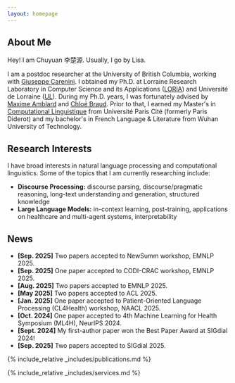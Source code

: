 ```yaml
---
layout: homepage
---
```


## About Me

Hey! I am Chuyuan 李楚源. Usually, I go by Lisa. 

I am a postdoc researcher at the University of British Columbia, working with [Giuseppe Carenini](https://www.cs.ubc.ca/people/giuseppe-carenini). I obtained my Ph.D. at Lorraine Research Laboratory in Computer Science and its Applications ([LORIA](https://www.loria.fr/en/)) and Université de Lorraine ([UL](http://doctorat.univ-lorraine.fr/en/doctoral-schools/iaem)). During my Ph.D. years, I was fortunately advised by [Maxime Amblard](https://members.loria.fr/MAmblard/) and [Chloé Braud](https://www.irit.fr/~Chloe.Braud/). 
Prior to that, I earned my Master's in [Computational Linguistique](https://u-paris.fr/linguistique/en/home/) from Université Paris Cité (formerly Paris Diderot) and my bachelor's in French Language & Literature from Wuhan University of Technology.

## Research Interests

I have broad interests in natural language processing and computational linguistics. Some of the topics that I am currently researching include:

- **Discourse Processing:** discourse parsing, discourse/pragmatic reasoning, long-text understanding and generation, structured knowledge
- **Large Language Models:** in-context learning, post-training, applications on healthcare and multi-agent systems, interpretability

## News

- **[Sep. 2025]** Two papers accepted to NewSumm workshop, EMNLP 2025.
- **[Sep. 2025]** One paper accepted to CODI-CRAC workshop, EMNLP 2025.
- **[Aug. 2025]** Two papers accepted to EMNLP 2025.
- **[May 2025]** Two papers accepted to ACL 2025.
- **[Jan. 2025]** One paper accepted to Patient-Oriented Language Processing (CL4Health) workshop, NAACL 2025.
- **[Oct. 2024]** One paper accepted to 4th Machine Learning for Health Symposium (ML4H), NeurIPS 2024.
- **[Sept. 2024]** My first-author paper won the Best Paper Award at SIGdial 2024!
- **[Sep. 2025]** Two papers accepted to SIGdial 2025.


{% include_relative _includes/publications.md %}

{% include_relative _includes/services.md %}
